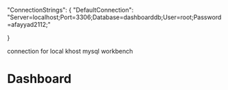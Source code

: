   "ConnectionStrings": {
    "DefaultConnection": "Server=localhost;Port=3306;Database=dashboarddb;User=root;Password=afayyad2112;"

  }

  connection for local khost mysql workbench 

# Dashboard